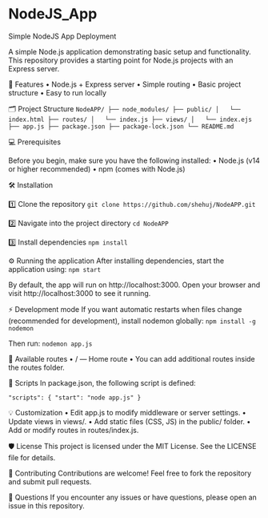 # NodeJS_App
Simple NodeJS App Deployment

A simple Node.js application demonstrating basic setup and functionality. This repository provides a starting point for Node.js projects with an Express server.


🚀 Features
	•	Node.js + Express server
	•	Simple routing
	•	Basic project structure
	•	Easy to run locally

🗂️ Project Structure
`NodeAPP/
├── node_modules/
├── public/
│   └── index.html
├── routes/
│   └── index.js
├── views/
│   └── index.ejs
├── app.js
├── package.json
├── package-lock.json
└── README.md`

💻 Prerequisites

Before you begin, make sure you have the following installed:
	•	Node.js (v14 or higher recommended)
	•	npm (comes with Node.js)

 🛠️ Installation

1️⃣ Clone the repository
`git clone https://github.com/shehuj/NodeAPP.git`

2️⃣ Navigate into the project directory
`cd NodeAPP`

3️⃣ Install dependencies
`npm install`

⚙️ Running the application
After installing dependencies, start the application using:
`npm start`

By default, the app will run on http://localhost:3000.
Open your browser and visit http://localhost:3000 to see it running.


⚡ Development mode
If you want automatic restarts when files change (recommended for development), install nodemon globally:
`npm install -g nodemon`

Then run:
`nodemon app.js`

🧪 Available routes
	•	/ — Home route
	•	You can add additional routes inside the routes folder.
 

📝 Scripts
In package.json, the following script is defined:

`"scripts": {
  "start": "node app.js"
}`

💡 Customization
	•	Edit app.js to modify middleware or server settings.
	•	Update views in views/.
	•	Add static files (CSS, JS) in the public/ folder.
	•	Add or modify routes in routes/index.js.

 🛡️ License
This project is licensed under the MIT License. See the LICENSE file for details.


🤝 Contributing
Contributions are welcome! Feel free to fork the repository and submit pull requests.

💬 Questions
If you encounter any issues or have questions, please open an issue in this repository.
